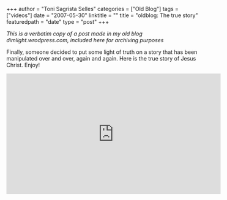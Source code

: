 +++
author = "Toni Sagrista Selles"
categories = ["Old Blog"]
tags = ["videos"]
date = "2007-05-30"
linktitle = ""
title = "oldblog: The true story" 
featuredpath = "date"
type = "post"
+++

*This is a verbatim copy of a post made in my old blog dimlight.wrodpress.com, included here for archiving purposes*

Finally, someone decided to put some light of truth on a story that has been manipulated over and over, again and again. Here is the true story of Jesus Christ. Enjoy!

<iframe width="560" height="315" src="https://www.youtube.com/embed/PFrufPxjwX0" frameborder="0" allow="accelerometer; autoplay; clipboard-write; encrypted-media; gyroscope; picture-in-picture" allowfullscreen></iframe>
